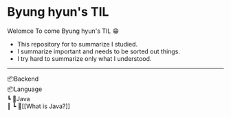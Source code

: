 # Byung hyun's TIL
Welomce To come Byung hyun's TIL 😁
- This repository for to summarize I studied.
- I summarize important and needs to be sorted out things.
- I try hard to summarize only what I understood.

---
📦Backend   
📦Language   
┗ 📂Java   
┃ ┗ 📜[[What is Java?]]
